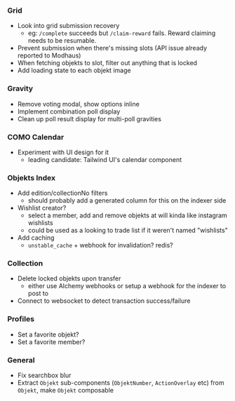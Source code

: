 ### Grid

- Look into grid submission recovery
  - eg: `/complete` succeeds but `/claim-reward` fails. Reward claiming needs to be resumable.
- Prevent submission when there's missing slots (API issue already reported to Modhaus)
- When fetching objekts to slot, filter out anything that is locked
- Add loading state to each objekt image

### Gravity

- Remove voting modal, show options inline
- Implement combination poll display
- Clean up poll result display for multi-poll gravities

### COMO Calendar

- Experiment with UI design for it
  - leading candidate: Tailwind UI's calendar component

### Objekts Index

- Add edition/collectionNo filters
  - should probably add a generated column for this on the indexer side
- Wishlist creator?
  - select a member, add and remove objekts at will kinda like instagram wishlists
  - could be used as a looking to trade list if it weren't named "wishlists"
- Add caching
  - `unstable_cache` + webhook for invalidation? redis?

### Collection

- Delete locked objekts upon transfer
  - either use Alchemy webhooks or setup a webhook for the indexer to post to
- Connect to websocket to detect transaction success/failure

### Profiles

- Set a favorite objekt?
- Set a favorite member?

### General

- Fix searchbox blur
- Extract `Objekt` sub-components (`ObjektNumber`, `ActionOverlay` etc) from `Objekt`, make `Objekt` composable
